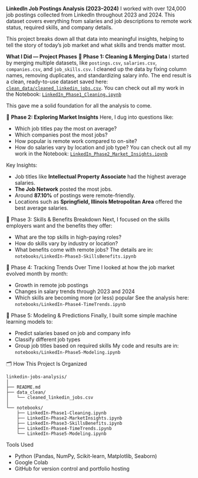 **LinkedIn Job Postings Analysis (2023–2024)**
I worked with over 124,000 job postings collected from LinkedIn throughout 2023 and 2024. This dataset covers everything from salaries and job descriptions to remote work status, required skills, and company details.

This project breaks down all that data into meaningful insights, helping to tell the story of today’s job market and what skills and trends matter most.


**What I Did — Project Phases**
🔹 **Phase 1: Cleaning & Merging Data**
I started by merging multiple datasets, like `postings.csv`, `salaries.csv`, `companies.csv`, and `job_skills.csv`.  I cleaned up the data by fixing column names, removing duplicates, and standardizing salary info.  The end result is a clean, ready-to-use dataset saved here: [`clean_data/cleaned_linkedin_jobs.csv`](clean_data/cleaned_linkedin_jobs.csv). 
You can check out all my work in the Notebook: [`LinkedIn_Phase1_Cleaning.ipynb`](LinkedIn_Phase1_Cleaning.ipynb)


This gave me a solid foundation for all the analysis to come.


🔹 **Phase 2: Exploring Market Insights**
Here, I dug into questions like:  
- Which job titles pay the most on average?  
- Which companies post the most jobs?  
- How popular is remote work compared to on-site?  
- How do salaries vary by location and job type?
 You can check out all my work in the Notebook: [`LinkedIn_Phase2_Market_Insights.ipynb`](notebooks/LinkedIn_Phase2_Market_Insights.ipynb)

Key Insights:
- Job titles like **Intellectual Property Associate** had the highest average salaries.
- **The Job Network** posted the most jobs.
- Around **87.10%** of postings were remote-friendly.
- Locations such as **Springfield, Illinois Metropolitan Area** offered the best average salaries.
  



🔹 Phase 3: Skills & Benefits Breakdown
Next, I focused on the skills employers want and the benefits they offer:  
- What are the top skills in high-paying roles?  
- How do skills vary by industry or location?  
- What benefits come with remote jobs?
The details are in: `notebooks/LinkedIn-Phase3-SkillsBenefits.ipynb`

  
🔹 Phase 4: Tracking Trends Over Time
I looked at how the job market evolved month by month:  
- Growth in remote job postings  
- Changes in salary trends through 2023 and 2024  
- Which skills are becoming more (or less) popular
See the analysis here: `notebooks/LinkedIn-Phase4-TimeTrends.ipynb`


🔹 Phase 5: Modeling & Predictions
Finally, I built some simple machine learning models to:  
- Predict salaries based on job and company info  
- Classify different job types  
- Group job titles based on required skills
My code and results are in: `notebooks/LinkedIn-Phase5-Modeling.ipynb`


🗂 How This Project Is Organized
```
linkedin-jobs-analysis/
│
├── README.md
├── data_clean/
│   └── cleaned_linkedin_jobs.csv
│
└── notebooks/
    ├── LinkedIn-Phase1-Cleaning.ipynb
    ├── LinkedIn-Phase2-MarketInsights.ipynb
    ├── LinkedIn-Phase3-SkillsBenefits.ipynb
    ├── LinkedIn-Phase4-TimeTrends.ipynb
    └── LinkedIn-Phase5-Modeling.ipynb
```


Tools Used
- Python (Pandas, NumPy, Scikit-learn, Matplotlib, Seaborn)
- Google Colab
- GitHub for version control and portfolio hosting
